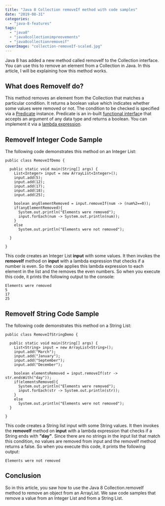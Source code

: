 ```yaml
---
title: "Java 8 Collection removeIf method with code samples"
date: "2019-08-31"
categories: 
  - "java-8-features"
tags: 
  - "java8"
  - "java8collectionimpreovements"
  - "java8collectionremoveif"
coverImage: "collection-removeIf-scaled.jpg"
---
```


Java 8 has added a new method called removeIf to the Collection interface. You can use this to remove an element from a Collection in Java. In this article, I will be explaining how this method works.

## What does RemoveIf do?

This method removes an element from the Collection that matches a particular condition. It returns a boolean value which indicates whether some values were removed or not. The condition to be checked is specified via a [Predicate](https://learnjava.co.in/java-8-predicate-example/) instance. Predicate is an in-built [functional interfac](https://learnjava.co.in/what-is-a-functional-interface/)e that accepts an argument of any data type and returns a boolean. You can implement it via a [lambda expression](https://learnjava.co.in/java-8-lambda-expressions-explained/).

## RemoveIf Integer Code Sample

The following code demonstrates this method on an Integer List:

```
public class RemoveIfDemo {

  public static void main(String[] args) {
    List<Integer> input = new ArrayList<Integer>();
    input.add(5);
    input.add(12);
    input.add(17);
    input.add(18);
    input.add(25);
    
    boolean anyElementRemoved = input.removeIf(num -> (num%2==0));
    if(anyElementRemoved){
      System.out.println("Elements were removed");
      input.forEach(num -> System.out.println(num));
    }
    else
      System.out.println("Elements were not removed");

  }

}
```

This code creates an Integer List **input** with some values. It then invokes the **removeIf** method on **input** with a lambda expression that checks if a number is even. So the code applies this lambda expression to each element in the list and the removes the even numbers. So when you execute this code, it prints the following output to the console:

```
Elements were removed
5
17
25
```

## RemoveIf String Code Sample

The following code demonstrates this method on a String List:

```
public class RemoveIfStringDemo {

  public static void main(String[] args) {
    List<String> input = new ArrayList<String>();
    input.add("March");
    input.add("January");
    input.add("September");
    input.add("December");
    
    boolean elementsRemoved = input.removeIf(str -> str.endsWith("day"));
    if(elementsRemoved){
      System.out.println("Elements were removed");
      input.forEach(str -> System.out.println(str));
    }
    else
      System.out.println("Elements were not removed");
  }

}
```

This code creates a String list input with some String values. It then invokes the **removeIf** method on **input** with a lambda expression that checks if a String ends with **"day"**. Since there are no strings in the input list that match this condition, no values are removed from input and the removeIf method returns a false. So when you execute this code, it prints the following output:

```
Elements were not removed
```

## Conclusion

So in this article, you saw how to use the Java 8 Collection.removeIf method to remove an object from an ArrayList. We saw code samples that remove a value from an Integer List and from a String List.
